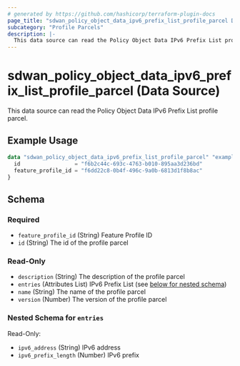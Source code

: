 ```yaml
---
# generated by https://github.com/hashicorp/terraform-plugin-docs
page_title: "sdwan_policy_object_data_ipv6_prefix_list_profile_parcel Data Source - terraform-provider-sdwan"
subcategory: "Profile Parcels"
description: |-
  This data source can read the Policy Object Data IPv6 Prefix List profile parcel.
---
```


# sdwan_policy_object_data_ipv6_prefix_list_profile_parcel (Data Source)

This data source can read the Policy Object Data IPv6 Prefix List profile parcel.

## Example Usage

```terraform
data "sdwan_policy_object_data_ipv6_prefix_list_profile_parcel" "example" {
  id                 = "f6b2c44c-693c-4763-b010-895aa3d236bd"
  feature_profile_id = "f6dd22c8-0b4f-496c-9a0b-6813d1f8b8ac"
}
```

<!-- schema generated by tfplugindocs -->
## Schema

### Required

- `feature_profile_id` (String) Feature Profile ID
- `id` (String) The id of the profile parcel

### Read-Only

- `description` (String) The description of the profile parcel
- `entries` (Attributes List) IPv6 Prefix List (see [below for nested schema](#nestedatt--entries))
- `name` (String) The name of the profile parcel
- `version` (Number) The version of the profile parcel

<a id="nestedatt--entries"></a>
### Nested Schema for `entries`

Read-Only:

- `ipv6_address` (String) IPv6 address
- `ipv6_prefix_length` (Number) IPv6 prefix
